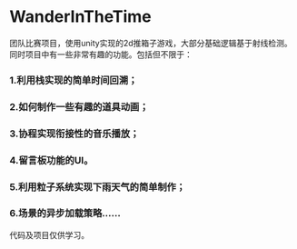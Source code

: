 # WanderInTheTime  
团队比赛项目，使用unity实现的2d推箱子游戏，大部分基础逻辑基于射线检测。同时项目中有一些非常有趣的功能。包括但不限于：  
### 1.利用栈实现的简单时间回溯；  
### 2.如何制作一些有趣的道具动画；  
### 3.协程实现衔接性的音乐播放；  
### 4.留言板功能的UI。  
### 5.利用粒子系统实现下雨天气的简单制作；  
### 6.场景的异步加载策略……  
  
代码及项目仅供学习。
